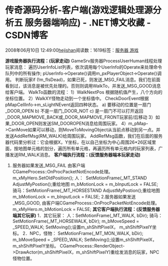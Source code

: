 
# 传奇源码分析-客户端(游戏逻辑处理源分析五 服务器端响应)  - .NET博文收藏 - CSDN博客


2008年06月10日 12:49:00[hejishan](https://me.csdn.net/hejishan)阅读数：1619标签：[服务器																](https://so.csdn.net/so/search/s.do?q=服务器&t=blog)[游戏																](https://so.csdn.net/so/search/s.do?q=游戏&t=blog)[
							](https://so.csdn.net/so/search/s.do?q=服务器&t=blog)


**游戏服务器执行流程：(玩家走动)**
GameSrv服务器ProcessUserHuman线程处理玩家消息：
遍历UserInfoList列表，依次调用每个UserInfo的Operate来处理命令队列中的所有操作; pUserInfo->Operate()调用m_pxPlayerObject->Operate()调用。
判断玩家if (!m_fIsDead)，如果已死，则发送_MSG_FAIL消息。我们在前面看到过，该消息是被优先处理的。否则则调用WalkTo，并发送_MSG_GOOD消息给客户端。
WalkTo函数的流程：
1）WalkNextPos 根据随机值产生，八个方向的坐标位置。
2）WalkXY怪物走动到一个坐标值中。
CheckDoorEvent根据pMapCellInfo->m_sLightNEvent返回四种状态。
a) 要移动的位置是一扇门_DOOR_OPEN
b) 不是一扇门_DOOR_NOT
c) 是一扇门不可以打开返回_DOOR_MAPMOVE_BACK或_DOOR_MAPMOVE_FRONT玩家前/后移动
3）如果_DOOR_OPEN则发送SM_DOOROPEN消息给周围玩家。
4）m_pMap->CanMove如果可以移动，则MoveToMovingObject从当前点移动到另一点。并发送AddRefMsg(RM_WALK)给周围玩家。
AddRefMsg函数，我们在后面的服务器代码里分析过：它会根据X，Y坐标，在以自己坐标为中心周围26*26区域里面，按地图单元格的划分，遍历所有单元格，再遍历所有单元格内的玩家列表，广播发送RM_WALK消息。
**客户端执行流程：(反馈服务器端本玩家走动)**
1. 服务器如果发送_MSG_FAIL 由客户端CGameProcess::OnProcPacketNotEncode处理。
m_xMyHero.SetOldPosition();
人：  SetMotionFrame(_MT_STAND
AdjustMyPostion();重绘地图
m_bMotionLock = m_bInputLock = FALSE;
骑马：SetMotionFrame(_MT_HORSESTAND
AdjustMyPostion();重绘地图
m_bMotionLock = m_bInputLock = FALSE;
2.服务器如果发送_MSG_GOOD, 由客户端CGameProcess::OnProcPacketNotEncode处理。m_xMyHero.m_bMotionLock = FALSE;
**其它客户端执行流程：(反馈服务器端其它玩家)**
1．其它玩家：
人：SetMotionFrame(_MT_WALK, bDir);
骑马：SetMotionFrame(_MT_HORSEWALK, bDir);
m_bMoveSpeed = _SPEED_WALK;
SetMoving();设置m_shShiftPixelX， m_shShiftPixelY坐标。
2．NPC，怪物：
SetMotionFrame(_MT_MON_WALK, bDir);
m_bMoveSpeed = _SPEED_WALK;
SetMoving();设置m_shShiftPixelX， m_shShiftPixelY坐标。
CGameProcess::RenderObject->DrawActor(m_shShiftPixelX，m_shShiftPixelY)重绘发消息的玩家，NPC怪物位置。




